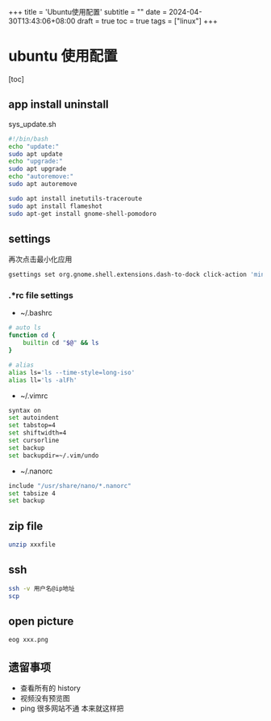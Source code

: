 +++
title = 'Ubuntu使用配置'
subtitle = ""
date = 2024-04-30T13:43:06+08:00
draft = true
toc = true
tags = ["linux"]
+++

# ubuntu 使用配置

[toc]

## app install uninstall

sys_update.sh

```bash
#!/bin/bash
echo "update:"
sudo apt update
echo "upgrade:"
sudo apt upgrade
echo "autoremove:"
sudo apt autoremove
```

```bash
sudo apt install inetutils-traceroute
sudo apt install flameshot
sudo apt-get install gnome-shell-pomodoro
```

## settings

再次点击最小化应用

```bash
gsettings set org.gnome.shell.extensions.dash-to-dock click-action 'minimize'
```

### .\*rc file settings

-   ~/.bashrc

```bash
# auto ls
function cd {
    builtin cd "$@" && ls
}

# alias
alias ls='ls --time-style=long-iso'
alias ll='ls -alFh'
```

-   ~/.vimrc

```bash
syntax on
set autoindent
set tabstop=4
set shiftwidth=4
set cursorline
set backup
set backupdir=~/.vim/undo
```

-   ~/.nanorc

```bash
include "/usr/share/nano/*.nanorc"
set tabsize 4
set backup
```

## zip file

```bash
unzip xxxfile
```

<!--
## Homebrew

https://docs.brew.sh/Homebrew-on-Linux -->

## ssh

<!-- ssh -v ubuntu@134.175.124.152 -->

```bash
ssh -v 用户名@ip地址
scp
```

## open picture

```bash
eog xxx.png
```

## 遗留事项

-   查看所有的 history
-   视频没有预览图
-   ping 很多网站不通 本来就这样把
